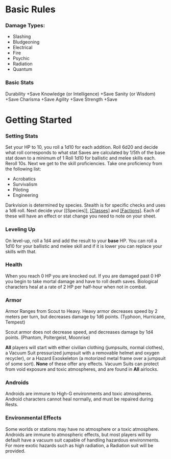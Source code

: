 # Basic Rules
### Damage Types:
- Slashing
- Bludgeoning
- Electrical
- Fire
- Psychic
- Radiation
- Quantum

### Basic Stats
Durability +Save
Knowledge (or Intelligence) +Save
Sanity (or Wisdom) +Save
Charisma +Save
Agility +Save
Strength +Save

# Getting Started
### Setting Stats
Set your HP to 10, you roll a 1d10 for each addition.
Roll 6d20 and decide what roll corresponds to what stat
Saves are calculated by 1/5th of the base stat down to a minimum of 1
Roll 1d10 for ballistic and melee skills each. Reroll 10s.
Next we get to the skill proficiencies.
Take one proficiency from the following list:
- Acrobatics
- Survivalism
- Piloting
- Engineering

Darkvision is determined by species.
Stealth is for specific checks and uses a 1d6 roll.
Next decide your [[Species]], [[Classes]](Class) and [[Factions]](Faction). Each of these will have an effect or stat change you need to note on your sheet.

### Leveling Up
On level-up, roll a 1d4 and add the result to your **base** HP. You can roll a 1d10 for your ballistic and melee skill and if it is lower you can replace your skills with that.

### Health
When you reach 0 HP you are knocked out. If you are damaged past 0 HP you begin to take mortal damage and have to roll death saves. Biological characters heal at a rate of 2 HP per half-hour when not in combat.

### Armor
Armor Ranges from Scout to Heavy.
Heavy armor decreases speed by 2 meters per turn, but decreases damage by 1d6 points. (Typhoon, Hurricane, Tempest)

Scout armor does not decrease speed, and decreases damage by 1d4 points. (Phantom, Poltergeist, Moonrise)

**All** players will start with either civilian clothing (jumpsuits, normal clothes), a Vacuum Suit pressurized jumpsuit with a removable helmet and oxygen recycler), or a Hazard Exoskeleton (a motorized metal frame over a jumpsuit of some sort). **None** of these offer any effects. Vacuum Suits can protect from void exposure and toxic atmospheres, and are found in **All** airlocks.

### Androids
Androids are immune to High-G environments and toxic atmospheres. Android characters cannot heal normally, and must be repaired during Rests.

### Environmental Effects
Some worlds or stations may have no atmosphere or a toxic atmosphere. Androids are immune to atmospheric effects, but most players will by default have a vacuum suit capable of handling hazardous environments. For more exotic hazards such as high radiation, a Radiation suit will be provided.
